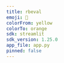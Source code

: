 ```yaml
---
title: rbeval
emoji: 💩
colorFrom: yellow
colorTo: orange
sdk: streamlit
sdk_version: 1.25.0
app_file: app.py
pinned: false
---
```

